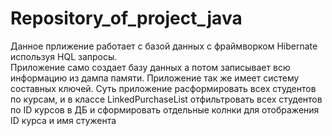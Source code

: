 # Repository_of_project_java
Данное прлижение работает с базой данных с фраймворком Hibernate используя HQL запросы.   
Приложение само создает базу данных а потом записывает всю информацию из дампа памяти.
Приложение так же имеет систему составных ключей.
Суть приложение расформировать всех студентов по курсам, и в классе LinkedPurchaseList отфильтровать
всех студентов по ID курсов в ДБ и сформировать отдельные колнки для отображения ID курса и имя стужента

